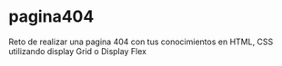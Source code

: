 # pagina404
Reto de realizar una pagina 404 con tus conocimientos en HTML, CSS utilizando display Grid o Display Flex
